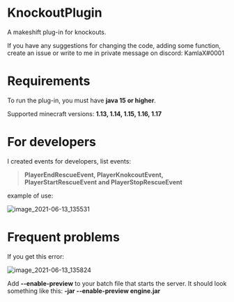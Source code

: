 # KnockoutPlugin
A makeshift plug-in for knockouts.

If you have any suggestions for changing the code, adding some function, create an issue or write to me in private message on discord: KamlaX#0001

# Requirements
To run the plug-in, you must have **java 15 or higher**. 

Supported minecraft versions: **1.13, 1.14, 1.15, 1.16, 1.17**
# For developers
I created events for developers, list events:

> **PlayerEndRescueEvent, PlayerKnokcoutEvent, PlayerStartRescueEvent and PlayerStopRescueEvent**

example of use:

![image_2021-06-13_135531](https://user-images.githubusercontent.com/40739398/121806143-0303de80-cc4f-11eb-84c9-e02164a3a665.png)

# Frequent problems
If you get this error:

![image_2021-06-13_135824](https://user-images.githubusercontent.com/40739398/121806252-6a219300-cc4f-11eb-8ce1-adbdfdc35ee8.png)

Add **--enable-preview** to your batch file that starts the server. 
It should look something like this: **-jar --enable-preview engine.jar**
